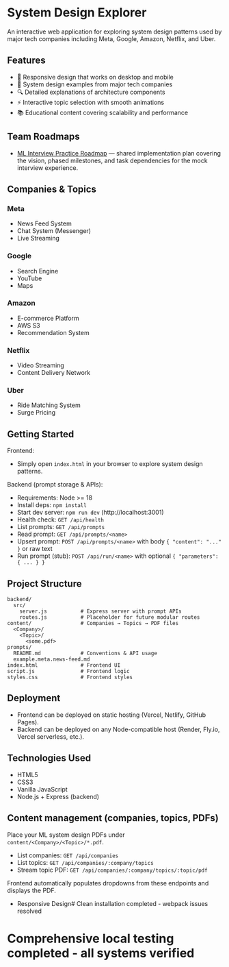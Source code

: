 # System Design Explorer

An interactive web application for exploring system design patterns used by major tech companies including Meta, Google, Amazon, Netflix, and Uber.

## Features

- 📱 Responsive design that works on desktop and mobile
- 🏢 System design examples from major tech companies
- 🔍 Detailed explanations of architecture components
- ⚡ Interactive topic selection with smooth animations
- 📚 Educational content covering scalability and performance

## Team Roadmaps

- [ML Interview Practice Roadmap](docs/ml-interview-roadmap.md) — shared implementation plan covering the vision, phased milestones, and task dependencies for the mock interview experience.

## Companies & Topics

### Meta
- News Feed System
- Chat System (Messenger)
- Live Streaming

### Google
- Search Engine
- YouTube
- Maps

### Amazon
- E-commerce Platform
- AWS S3
- Recommendation System

### Netflix
- Video Streaming
- Content Delivery Network

### Uber
- Ride Matching System
- Surge Pricing

## Getting Started

Frontend:
- Simply open `index.html` in your browser to explore system design patterns.

Backend (prompt storage & APIs):
- Requirements: Node >= 18
- Install deps: `npm install`
- Start dev server: `npm run dev` (http://localhost:3001)
- Health check: `GET /api/health`
- List prompts: `GET /api/prompts`
- Read prompt: `GET /api/prompts/<name>`
- Upsert prompt: `POST /api/prompts/<name>` with body `{ "content": "..." }` or raw text
- Run prompt (stub): `POST /api/run/<name>` with optional `{ "parameters": { ... } }`

## Project Structure

```
backend/
  src/
    server.js           # Express server with prompt APIs
    routes.js           # Placeholder for future modular routes
content/                # Companies → Topics → PDF files
  <Company>/
    <Topic>/
      <some.pdf>
prompts/
  README.md             # Conventions & API usage
  example.meta.news-feed.md
index.html              # Frontend UI
script.js               # Frontend logic
styles.css              # Frontend styles
```

## Deployment

- Frontend can be deployed on static hosting (Vercel, Netlify, GitHub Pages).
- Backend can be deployed on any Node-compatible host (Render, Fly.io, Vercel serverless, etc.).

## Technologies Used

- HTML5
- CSS3
- Vanilla JavaScript
- Node.js + Express (backend)

## Content management (companies, topics, PDFs)

Place your ML system design PDFs under `content/<Company>/<Topic>/*.pdf`.

- List companies: `GET /api/companies`
- List topics: `GET /api/companies/:company/topics`
- Stream topic PDF: `GET /api/companies/:company/topics/:topic/pdf`

Frontend automatically populates dropdowns from these endpoints and displays the PDF.
- Responsive Design# Clean installation completed - webpack issues resolved
# Comprehensive local testing completed - all systems verified
